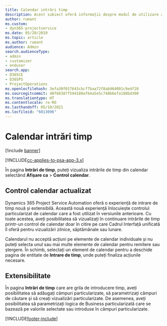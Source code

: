 ```yaml
---
title: Calendar intrări timp
description: Acest subiect oferă informații despre modul de utilizare a calendarului de intrări de timp.
author: rumant
ms.custom:
- dyn365-projectservice
ms.date: 05/20/2019
ms.topic: article
ms.author: rumant
audience: Admin
search.audienceType:
- admin
- customizer
- enduser
search.app:
- D365CE
- D365PS
- ProjectOperations
ms.openlocfilehash: 3efa30f017643cbcf7baa72f8ab964091c9e4f28
ms.sourcegitcommit: 40f68387f594180af64a5e5c748b6efa188bd300
ms.translationtype: HT
ms.contentlocale: ro-RO
ms.lasthandoff: 05/10/2021
ms.locfileid: "6013096"
---
```

# <a name="time-entry-calendar"></a>Calendar intrări timp

[!include [banner](../includes/psa-now-project-operations.md)]

[!INCLUDE[cc-applies-to-psa-app-3.x](../includes/cc-applies-to-psa-app-3x.md)]

În pagina **Intrări de timp**, puteți vizualiza intrările de timp din calendar selectând **Afișare ca** \> **Control calendar**.

## <a name="updated-calendar-control"></a>Control calendar actualizat

Dynamics 365 Project Service Automation oferă o experiență de intrare de timp nouă și extensibilă. Această nouă experiență înlocuiește controlul particularizat de calendar care a fost utilizat în versiunile anterioare. Cu toate acestea, aveți posibilitatea să vizualizați în continuare intrările de timp printr-un control de calendar doar în citire pe care Cadrul Interfață unificată îl oferă pentru vizualizări zilnice, săptămânale sau lunare.

Calendarul nu acceptă acțiuni pe elemente de calendar individuale și nu puteți selecta unul sau mai multe elemente de calendar pentru remitere sau ștergere. În schimb, selectați un element de calendar pentru a deschide pagina de entitate de **Intrare de timp**, unde puteți finaliza acțiunile necesare.

## <a name="extensibility"></a>Extensibilitate

În pagina **Intrări de timp** care are grila de introducere timp, aveți posibilitatea să adăugați câmpuri particularizate, să parametrizați câmpuri de căutare și să creați vizualizări particularizate. De asemenea, aveți posibilitatea să parametrizați logica de Business particularizată care se bazează pe valorile selectate sau introduse în câmpuri particularizate.


[!INCLUDE[footer-include](../includes/footer-banner.md)]